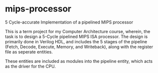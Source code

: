 # mips-processor
5 Cycle-accurate Implementation of a pipelined MIPS processor

This is a term project for my Computer Architecture course, wherein, the task is to design a 5-Cycle pipelined MIPS ISA processor.
The design is primarily done in Verilog HDL, and includes the 5 stages of the pipeline (Fetch, Decode, Execute, Memory, and Writeback), along with the register file as seperate entities.

These entities are included as modules into the pipeline entity, which acts as the driver for the CPU.
